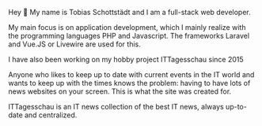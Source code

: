Hey 👋 My name is Tobias Schottstädt and I am a full-stack web developer.

My main focus is on application development, which I mainly realize with the programming languages PHP and Javascript. The frameworks Laravel and Vue.JS or Livewire are used for this.


I have also been working on my hobby project ITTagesschau since 2015

Anyone who likes to keep up to date with current events in the IT world and wants to keep up with the times knows the problem: having to have lots of news websites on your screen. This is what the site was created for.

ITTagesschau is an IT news collection of the best IT news, always up-to-date and centralized.
